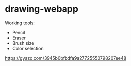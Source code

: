 # drawing-webapp

Working tools:

- Pencil
- Eraser
- Brush size
- Color selection

https://gyazo.com/3945b0bfbdfa9a27725550798207ee48
